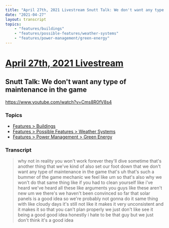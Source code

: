 ```yaml
---
title: "April 27th, 2021 Livestream Snutt Talk: We don't want any type of maintenance in the game"
date: "2021-04-27"
layout: transcript
topics:
    - "features/buildings"
    - "features/possible-features/weather-systems"
    - "features/power-management/green-energy"
---
```

# [April 27th, 2021 Livestream](../2021-04-27.md)
## Snutt Talk: We don't want any type of maintenance in the game
https://www.youtube.com/watch?v=Cms8R0fV8s4

### Topics
* [Features > Buildings](../topics/features/buildings.md)
* [Features > Possible Features > Weather Systems](../topics/features/possible-features/weather-systems.md)
* [Features > Power Management > Green Energy](../topics/features/power-management/green-energy.md)

### Transcript

> why not in reality you won't work forever they'll dive sometime that's another thing that we've kind of also set our foot down that we don't want any type of maintenance in the game that's uh that's such a bummer of the game mechanic we feel like um so that's also why we won't do that same thing like if you had to clean yourself like i've heard we've heard all these like arguments you guys like these aren't new um we there's we haven't been convinced so far that solar panels is a good idea so we're probably not gonna do it same thing with like cloudy days it's still not like it makes it very unconsistent and it makes it so that you can't plan properly we just don't like see it being a good good idea honestly i hate to be that guy but we just don't think it's a good idea
